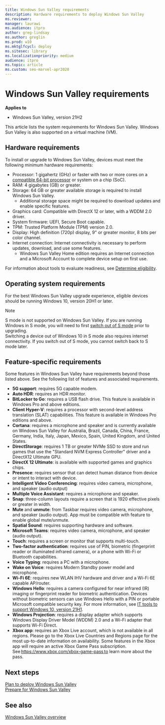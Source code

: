 ```yaml
---
title: Windows Sun Valley requirements
description: Hardware requirements to deploy Windows Sun Valley
ms.reviewer: 
manager: laurawi
ms.audience: itpro
author: greg-lindsay
ms.author: greglin
ms.prod: w10
ms.mktglfcycl: deploy
ms.sitesec: library
ms.localizationpriority: medium
audience: itpro
ms.topic: article
ms.custom: seo-marvel-apr2020
---
```


# Windows Sun Valley requirements

**Applies to**

-   Windows Sun Valley, version 21H2

This article lists the system requirements for Windows Sun Valley. Windows Sun Valley is also supported on a virtual machine (VM). 

## Hardware requirements

To install or upgrade to Windows Sun Valley, devices must meet the following minimum hardware requirements:
 
- Processor: 1 gigahertz (GHz) or faster with two or more cores on a [compatible 64-bit processor](https://aka.ms/CPUlist) or system on a chip (SoC).
- RAM: 4 gigabytes (GB) or greater.
- Storage: 64 GB or greater available storage is required to install Windows Sun Valley.
  - Additional storage space might be required to download updates and enable specific features.
- Graphics card: Compatible with DirectX 12 or later, with a WDDM 2.0 driver.
- System firmware: UEFI, Secure Boot capable.
- TPM: Trusted Platform Module (TPM) version 2.0.
- Display: High definition (720p) display, 9" or greater monitor, 8 bits per color channel.
- Internet connection: Internet connectivity is necessary to perform updates, download, and use some features. 
  - Windows Sun Valley Home edition requires an Internet connection and a Microsoft Account to complete device setup on first use.

For information about tools to evaluate readiness, see [Determine eligibility](windows-sv-plan.md#determine-eligibility).

## Operating system requirements

For the best Windows Sun Valley upgrade experience, eligible devices should be running Windows 10, version 20H1 or later.

> [!NOTE]
> S mode is not supported on Windows Sun Valley.
> If you are running Windows in S mode, you will need to first [switch out of S mode](/windows/deployment/windows-10-pro-in-s-mode) prior to upgrading.<br> 
> Switching a device out of Windows 10 in S mode also requires internet connectivity. If you switch out of S mode, you cannot switch back to S mode later.

## Feature-specific requirements

Some features in Windows Sun Valley have requirements beyond those listed above. See the following list of features and associated requirements.

- **5G support**: requires 5G capable modem.
- **Auto HDR**: requires an HDR monitor.
- **BitLocker to Go**: requires a USB flash drive. This feature is available in Windows Pro and above editions. 
- **Client Hyper-V**: requires a processor with second-level address translation (SLAT) capabilities. This feature is available in Windows Pro editions and above. 
- **Cortana**: requires a microphone and speaker and is currently available on Windows Sun Valley for Australia, Brazil, Canada, China, France, Germany, India, Italy, Japan, Mexico, Spain, United Kingdom, and United States.
- **DirectStorage**: requires 1 TB or greater NVMe SSD to store and run games that use the "Standard NVM Express Controller" driver and a DirectX12 Ultimate GPU.
- **DirectX 12 Ultimate**: is available with supported games and graphics chips.
- **Presence**: requires sensor that can detect human distance from device or intent to interact with device.
- **Intelligent Video Conferencing**: requires video camera, microphone, and speaker (audio output) 
- **Multiple Voice Assistant**: requires a microphone and speaker.
- **Snap**: three-column layouts require a screen that is 1920 effective pixels or greater in width.
- **Mute** and **unmute**: from Taskbar requires video camera, microphone, and speaker (audio output). App must be compatible with feature to enable global mute/unmute.
- **Spatial Sound**: requires supporting hardware and software.
- **Microsoft Teams**: requires video camera, microphone, and speaker (audio output).
- **Touch**: requires a screen or monitor that supports multi-touch.
- **Two-factor authentication**: requires use of PIN, biometric (fingerprint reader or illuminated infrared camera), or a phone with Wi-Fi or Bluetooth capabilities.
- **Voice Typing**: requires a PC with a microphone.
- **Wake on Voice**: requires Modern Standby power model and microphone.
- **Wi-Fi 6E**: requires new WLAN IHV hardware and driver and a Wi-Fi 6E capable AP/router.
- **Windows Hello**: requires a camera configured for near infrared (IR) imaging or fingerprint reader for biometric authentication. Devices without biometric sensors can use Windows Hello with a PIN or portable Microsoft compatible security key. For more information, see [IT tools to support Windows 10, version 21H1](https://techcommunity.microsoft.com/t5/windows-it-pro-blog/it-tools-to-support-windows-10-version-21h1/ba-p/2365103).
- **Windows Projection**: requires a display adapter which supports Windows Display Driver Model (WDDM) 2.0 and a Wi-Fi adapter that supports Wi-Fi Direct.
- **Xbox app**: requires an Xbox Live account, which is not available in all regions. Please go to the Xbox Live Countries and Regions page for the most up-to-date information on availability. Some features in the Xbox app will require an active Xbox Game Pass subscription. See https://www.xbox.com/xbox-game-pass to learn more about the pass.  


## Next steps

[Plan to deploy Windows Sun Valley](windows-sv-plan.md)<br>
[Prepare for Windows Sun Valley](windows-sv-prepare.md)

## See also

[Windows Sun Valley overview](windows-sv.md)

